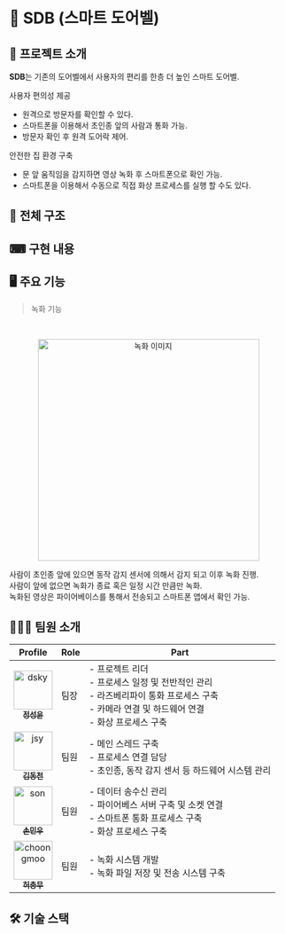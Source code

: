 # 🔔 SDB (스마트 도어벨)
## 📖 프로젝트 소개
**SDB**는 기존의 도어벨에서 사용자의 편리를 한층 더 높인 스마트 도어벨.

사용자 편의성 제공
- 원격으로 방문자를 확인할 수 있다.
- 스마트폰을 이용해서 초인종 앞의 사람과 통화 가능.
- 방문자 확인 후 원격 도어락 제어.

안전한 집 환경 구축
- 문 앞 움직임을 감지하면 영상 녹화 후 스마트폰으로 확인 가능.
- 스마트폰을 이용해서 수동으로 직접 화상 프로세스를 실행 할 수도 있다.

## 📁 전체 구조


## ⌨ 구현 내용


## 🖥 주요 기능

<blockquote>
  녹화 기능
</blockquote>
<br />
<p align="center">
  <img src="" alt="녹화 이미지" height="400">
</p>

사람이 초인종 앞에 있으면 동작 감지 센서에 의해서 감지 되고 이후 녹화 진행.  
사람이 앞에 없으면 녹화가 종료 혹은 일정 시간 만큼만 녹화.  
녹화된 영상은 파이어베이스를 통해서 전송되고 스마트폰 앱에서 확인 가능.
<br />

## 👨🏻‍💻 팀원 소개
| Profile | Role | Part |
| ------- | ---- | ---- |
| <div align="center"><a href="https://github.com/jsy0605" width="70px;" alt=""/><img src="https://github.com/user-attachments/assets/bae4b917-3c74-4fa2-ab8b-9efce2116c37" width="70px;" alt="dsky"/><br/><sub><b>정성윤</b><sub></a></div> | 팀장 | - 프로젝트 리더<br/>- 프로세스 일정 및 전반적인 관리<br/>- 라즈베리파이 통화 프로세스 구축<br/>- 카메라 연결 및 하드웨어 연결 <br/>- 화상 프로세스 구축|
| <div align="center"><a href="https://github.com/dsky03" width="70px;" alt=""/><img src="https://github.com/user-attachments/assets/610dfb5e-859b-4707-9638-6e36ae592a98" width="70px;" alt="jsy"/><br/><sub><b>김동천</b></sub></a></div> | 팀원 | - 메인 스레드 구축<br/>- 프로세스 연결 담당<br/>- 초인종, 동작 감지 센서 등 하드웨어 시스템 관리 |
| <div align="center"><a href="https://github.com/son0307"><img src="https://github.com/user-attachments/assets/59705e16-65fd-4f8b-918a-c5bc10f71676" width="70px;" alt="son"/><br/><sub><b>손민우</b></sub></a></div> | 팀원 | - 데이터 송수신 관리<br/>- 파이어베스 서버 구축 및 소켓 연결 <br/>- 스마트폰 통화 프로세스 구축<br/>- 화상 프로세스 구축| 
| <div align="center"><a href="https://github.com/choongmoo"><img src="https://github.com/user-attachments/assets/cf6248cb-967a-480e-b5f6-5c89f8b9434b" width="70px;" alt="choongmoo"/><br/><sub><b>허충무</b></sub></a></div> | 팀원 | - 녹화 시스템 개발<br/>- 녹화 파일 저장 및 전송 시스템 구축|

## 🛠️ 기술 스택
